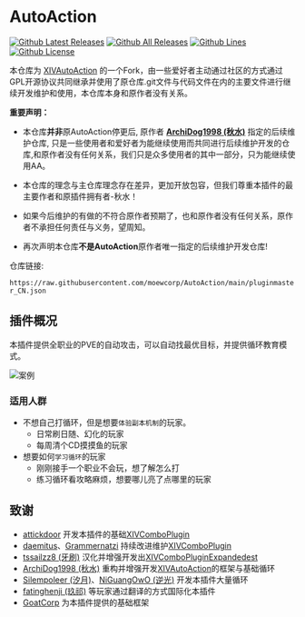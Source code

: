 # AutoAction

[![Github Latest Releases](https://img.shields.io/github/downloads/moewcorp/AutoAction/latest/total.svg?label=最新版本下载量&style=for-the-badge)]()
[![Github All Releases](https://img.shields.io/github/downloads/moewcorp/AutoAction/total.svg?label=总下载量&style=for-the-badge)]()
[![Github Lines](https://img.shields.io/tokei/lines/github/moewcorp/AutoAction?label=总行数&style=for-the-badge)]()
[![Github License](https://img.shields.io/github/license/moewcorp/AutoAction.svg?label=开源协议&style=for-the-badge)]()

本仓库为 [XIVAutoAction](https://github.com/ArchiDog1998/XIVAutoAction) 的一个Fork，由一些爱好者主动通过社区的方式通过GPL开源协议共同继承并使用了原仓库.git文件与代码文件在内的主要文件进行继续开发维护和使用，本仓库本身和原作者没有关系。

**重要声明：**

- 本仓库**并非**原AutoAction停更后, 原作者 **[ArchiDog1998 (秋水)](https://github.com/ArchiDog1998)** 指定的后续维护仓库, 只是一些使用者和爱好者为能继续使用而共同进行后续维护开发的仓库,和原作者没有任何关系，我们只是众多使用者的其中一部分，只为能继续使用AA。
- 本仓库的理念与主仓库理念存在差异，更加开放包容，但我们尊重本插件的最主要作者和原插件拥有者-秋水！

- 如果今后维护的有做的不符合原作者预期了，也和原作者没有任何关系，原作者不承担任何责任与义务，望周知。
- 再次声明本仓库**不是AutoAction**原作者唯一指定的后续维护开发仓库!

仓库链接: 

`https://raw.githubusercontent.com/moewcorp/AutoAction/main/pluginmaster_CN.json`

## 插件概况

本插件提供全职业的PVE的自动攻击，可以自动找最优目标，并提供循环教育模式。

![案例](gifs/ExampleDNC.gif)

### 适用人群
- 不想自己打循环，但是想要`体验副本机制`的玩家。
  - 日常刷日随、幻化的玩家
  - 每周清个CD摸摸鱼的玩家
- 想要如何`学习循环`的玩家
  - 刚刚接手一个职业不会玩，想了解怎么打
  - 练习循环看攻略麻烦，想要哪儿亮了点哪里的玩家

## 致谢

- [attickdoor](https://github.com/attickdoor) 开发本插件的基础[XIVComboPlugin](https://github.com/attickdoor/XIVComboPlugin)
- [daemitus](https://github.com/daemitus)、[Grammernatzi](https://github.com/Grammernatzi) 持续改进维护[XIVComboPlugin](https://github.com/daemitus/XIVComboPlugin)
- [tssailzz8 (牙刷)](https://github.com/tssailzz8) 汉化并增强开发出[XIVComboPluginExpandedest](https://github.com/tssailzz8/XIVComboPluginExpandedest)
- [ArchiDog1998 (秋水)](https://github.com/ArchiDog1998) 重构并增强开发[XIVAutoAction](https://github.com/ArchiDog1998/XIVAutoAction)的框架与基础循环
- [Silempoleer (汐月)](https://github.com/Silempoleer)、[NiGuangOwO (逆光)](https://github.com/NiGuangOwO) 开发本插件大量循环
- [fatinghenji (玖祁)](https://github.com/fatinghenji) 等玩家通过翻译的方式国际化本插件
- [GoatCorp](https://github.com/goatcorp) 为本插件提供的基础框架
